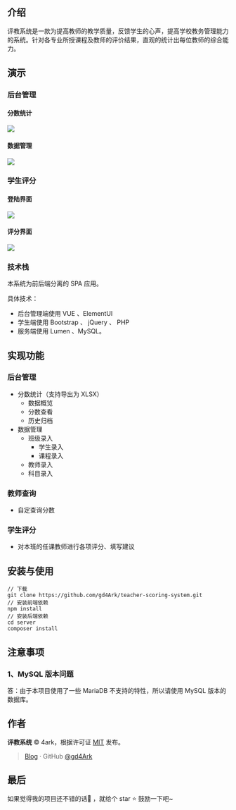 ## 介绍

评教系统是一款为提高教师的教学质量，反馈学生的心声，提高学校教务管理能力的系统。针对各专业所授课程及教师的评价结果，直观的统计出每位教师的综合能力。

## 演示

### 后台管理

#### 分数统计

![](https://i.loli.net/2019/06/04/5cf65d16a5fbd68682.gif)

#### 数据管理

![](https://i.loli.net/2019/06/04/5cf660cf6c73a69592.gif)

### 学生评分

#### 登陆界面 

![](https://i.loli.net/2019/06/04/5cf65ac8f318810324.png)

#### 评分界面

![](https://i.loli.net/2019/06/04/5cf65addb629f13916.png)

### 技术栈

本系统为前后端分离的 SPA 应用。

具体技术：

- 后台管理端使用 VUE 、ElementUI
- 学生端使用 Bootstrap 、 jQuery 、 PHP
- 服务端使用 Lumen 、MySQL。

## 实现功能

### 后台管理

- 分数统计（支持导出为 XLSX）
  - 数据概览
  - 分数查看
  - 历史归档
- 数据管理
  - 班级录入
    - 学生录入
    - 课程录入
  - 教师录入
  - 科目录入

### 教师查询

- 自定查询分数

### 学生评分

- 对本班的任课教师进行各项评分、填写建议

## 安装与使用

```
// 下载
git clone https://github.com/gd4Ark/teacher-scoring-system.git
// 安装前端依赖
npm install
// 安装后端依赖
cd server
composer install
```

## 注意事项

### 1、MySQL 版本问题

答：由于本项目使用了一些 MariaDB 不支持的特性，所以请使用 MySQL 版本的数据库。

## 作者

**评教系统** © 4ark，根据许可证 [MIT](https://github.com/gd4Ark/learn-english/blob/master/LICENSE) 发布。

> [Blog](https://4ark.me/) · GitHub [@gd4Ark](https://github.com/gd4Ark)

## 最后

如果觉得我的项目还不错的话👏 ，就给个 star ⭐ 鼓励一下吧~

